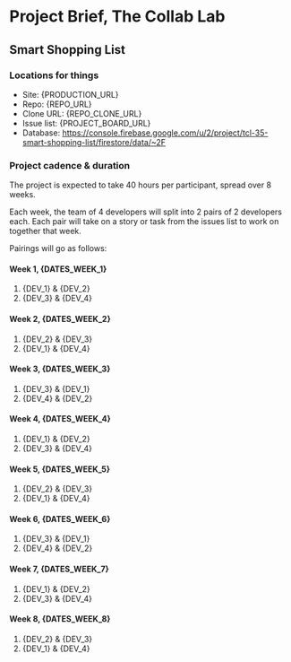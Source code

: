 # Project Brief, The Collab Lab

## Smart Shopping List

### Locations for things

- Site: {PRODUCTION_URL}
- Repo: {REPO_URL}
- Clone URL: {REPO_CLONE_URL}
- Issue list: {PROJECT_BOARD_URL}
- Database: https://console.firebase.google.com/u/2/project/tcl-35-smart-shopping-list/firestore/data/~2F

### Project cadence & duration

The project is expected to take 40 hours per participant, spread over 8 weeks.

Each week, the team of 4 developers will split into 2 pairs of 2 developers each. Each pair will take on a story or task from the issues list to work on together that week.

Pairings will go as follows:

#### Week 1, {DATES_WEEK_1}

1. {DEV_1} & {DEV_2}
2. {DEV_3} & {DEV_4}

#### Week 2, {DATES_WEEK_2}

1. {DEV_2} & {DEV_3}
2. {DEV_1} & {DEV_4}

#### Week 3, {DATES_WEEK_3}

1. {DEV_3} & {DEV_1}
2. {DEV_4} & {DEV_2}

#### Week 4, {DATES_WEEK_4}

1. {DEV_1} & {DEV_2}
2. {DEV_3} & {DEV_4}

#### Week 5, {DATES_WEEK_5}

1. {DEV_2} & {DEV_3}
2. {DEV_1} & {DEV_4}

#### Week 6, {DATES_WEEK_6}

1. {DEV_3} & {DEV_1}
2. {DEV_4} & {DEV_2}

#### Week 7, {DATES_WEEK_7}

1. {DEV_1} & {DEV_2}
2. {DEV_3} & {DEV_4}

#### Week 8, {DATES_WEEK_8}

1. {DEV_2} & {DEV_3}
2. {DEV_1} & {DEV_4}
